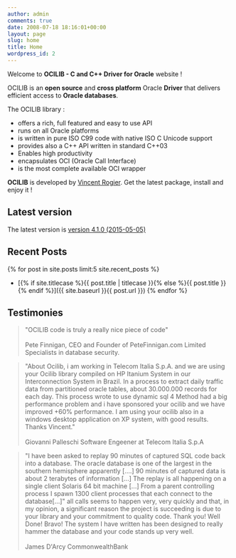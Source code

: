 ```yaml
---
author: admin
comments: true
date: 2008-07-18 18:16:01+00:00
layout: page
slug: home
title: Home
wordpress_id: 2
---
```


Welcome to **OCILIB - C and C++ Driver for Oracle** website !

OCILIB is an **open source** and **cross platform** Oracle **Driver** that delivers efficient access to **Oracle databases**.

The OCILIB library  :

  * offers a rich, full featured and easy to use API
  * runs on all Oracle platforms
  * is written in pure ISO C99 code with native ISO C Unicode support
  * provides also a C++ API written in standard C++03
  * Enables high productivity
  * encapsulates OCI (Oracle Call Interface)
  * is the most complete available OCI wrapper

**OCILIB** is developed by [Vincent Rogier]({{site.baseurl}}/about/). Get the latest package, install and enjoy it !
  
## Latest version

The latest version is [version 4.1.0 (2015-05-05)]({{site.projecturl}}/releases/)
 
 <p id="DownloadCount"></p>
 
## Recent Posts

{% for post in site.posts limit:5 site.recent_posts %}
  *  [{% if site.titlecase %}{{ post.title | titlecase }}{% else %}{{ post.title }}{% endif %}]({{ site.baseurl }}{{ post.url }})
{% endfor %}
 
## Testimonies
  
>"OCILIB code is truly a really nice piece of code"
><br/>  
>Pete Finnigan, CEO and Founder of PeteFinnigan.com Limited
>Specialists in database security.

>"About Ocilib, i am working in Telecom Italia S.p.A. and we are using your Ocilib library compiled on HP Itanium System in our Interconnection System in Brazil. In a process to extract daily traffic data from partitioned oracle tables, about 30.000.000 records for each day. This process wrote to use dynamic sql 4 Method had a big performance problem and i have sponsored your ocilib and we have improved +60% performance. I am using your ocilib also in a windows desktop application on XP system, with good results. Thanks Vincent."
><br/>  
>Giovanni Palleschi
>Software Engeener at Telecom Italia S.p.A
      
>"I have been asked to replay 90 minutes of captured SQL code back into a database. The oracle database is one of the largest in the southern hemisphere apparently [....] 90 minutes of captured data is about 2 terabytes of information [...] The replay is all happening on a single client Solaris 64 bit machine [...] From a parent controlling process I spawn 1300 client processes that each connect to the database[...]"
>all calls seems to happen very, very quickly and that, in my opinion, a significant reason the project is succeeding is due to your library and your commitment to quality code.
>Thank you! Well Done! Bravo!
>The system I have written has been designed to really hammer the database and your code stands up very well.
><br/>   
>James D'Arcy
>CommonwealthBank

<script>
 
    var total = 56242; // Value as 2015-07-15 from source forge. Need to add rest call to SF.Net

    function getHTTPObject()
    {
        if (typeof XMLHttpRequest != 'undefined') 
        {
            return new XMLHttpRequest();
        }
        try 
        { 
            return new ActiveXObject("Msxml2.XMLHTTP"); 
        } catch (e)
        { 
            try 
            { 
               return new ActiveXObject("Microsoft.XMLHTTP"); 
            } 
            catch (e)
            {
            } 
        }
        return false;
    }
    
	(function() {
        
		var GetJson = function(url, successHandler, errorHandler) 
        {			
			var xhr = getHTTPObject();
			xhr.open('get', url, true);
			xhr.onload = function() {
				var status = xhr.status;
				if (status == 200) {
					successHandler && successHandler(JSON.parse(xhr.responseText));
				} else {
					errorHandler && errorHandler(status);
				}
			};
			xhr.send();
		};

		GetJson('https://api.github.com/repos/vrogier/ocilib/releases/latest', function(data)
		{			
			for (i in data.assets)
			{
			  total = total + data.assets[i].download_count;
			}				
		});
        
       <!-- 
        GetJson('http://sourceforge.net/projects/orclib/files/stats/json?start_date=2007-1-1&end_date=' + GetDate(), function(data)
		{		
			var json = BufferToJson(data);

			total = total + json.summaries.time.downloads;				
		}); -->

        document.getElementById('DownloadCount').innerHTML =  '<br/>Total of download since first release : ' + '<b>' + total + '</b>';

	}());
</script>
